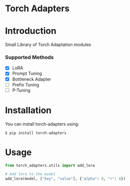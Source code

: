 # Torch Adapters

# Introduction

Small Library of Torch Adaptation modules

### Supported Methods

- [X] LoRA
- [X] Prompt Tuning
- [X] Bottleneck Adapter
- [ ] Prefix Tuning
- [ ] P-Tuning

# Installation

You can install torch-adapters using:

    $ pip install torch-adapters

# Usage

```python
from torch_adapters.utils import add_lora

# Add lora to the model
add_lora(model, ["key", "value"], {"alpha": 8, "r": 8})
```

